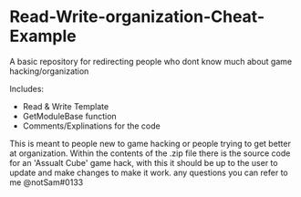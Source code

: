 # Read-Write-organization-Cheat-Example
A basic repository for redirecting people who dont know much about game hacking/organization

Includes:
* Read & Write Template
* GetModuleBase function
* Comments/Explinations for the code

This is meant to people new to game hacking or people trying to get better at organization.
Within the contents of the .zip file there is the source code for an 'Assualt Cube' game hack, with this it should be up to the user to update and make changes to make it work.
any questions you can refer to me @notSam#0133
